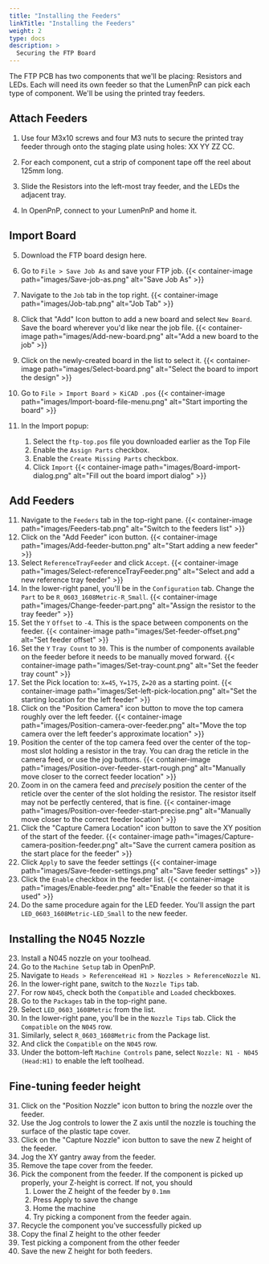 ```yaml
---
title: "Installing the Feeders"
linkTitle: "Installing the Feeders"
weight: 2
type: docs
description: >
  Securing the FTP Board
---
```


The FTP PCB has two components that we'll be placing: Resistors and LEDs. Each will need its own feeder so that the LumenPnP can pick each type of component. We'll be using the printed tray feeders.

## Attach Feeders

1. Use four M3x10 screws and four M3 nuts to secure the printed tray feeder through onto the staging plate using holes: XX YY ZZ CC.

2. For each component, cut a strip of component tape off the reel about 125mm long.

3. Slide the Resistors into the left-most tray feeder, and the LEDs the adjacent tray.

4. In OpenPnP, connect to your LumenPnP and home it.

## Import Board

5. Download the FTP board design here.
6. Go to `File > Save Job As` and save your FTP job.
  {{< container-image path="images/Save-job-as.png" alt="Save Job As" >}}

7. Navigate to the `Job` tab in the top right.
  {{< container-image path="images/Job-tab.png" alt="Job Tab" >}}

7. Click that "Add" Icon button to add a new board and select `New Board`. Save the board wherever you'd like near the job file.
  {{< container-image path="images/Add-new-board.png" alt="Add a new board to the job" >}}

8. Click on the newly-created board in the list to select it.
  {{< container-image path="images/Select-board.png" alt="Select the board to import the design" >}}

9. Go to `File > Import Board > KiCAD .pos`
  {{< container-image path="images/Import-board-file-menu.png" alt="Start importing the board" >}}
10. In the Import popup:
    1. Select the `ftp-top.pos` file you downloaded earlier as the Top File
    2. Enable the `Assign Parts` checkbox.
    3. Enable the `Create Missing Parts` checkbox.
    4. Click `Import`
  {{< container-image path="images/Board-import-dialog.png" alt="Fill out the board import dialog" >}}

## Add Feeders

11. Navigate to the `Feeders` tab in the top-right pane.
  {{< container-image path="images/Feeders-tab.png" alt="Switch to the feeders list" >}}
12. Click on the "Add Feeder" icon button.
  {{< container-image path="images/Add-feeder-button.png" alt="Start adding a new feeder" >}}
13. Select `ReferenceTrayFeeder` and click `Accept`.
  {{< container-image path="images/Select-referenceTrayFeeder.png" alt="Select and add a new reference tray feeder" >}}
14. In the lower-right panel, you'll be in the `Configuration` tab. Change the `Part` to be `R_0603_1608Metric-R_Small`.
  {{< container-image path="images/Change-feeder-part.png" alt="Assign the resistor to the tray feeder" >}}
15. Set the `Y` `Offset` to `-4`. This is the space between components on the feeder.
  {{< container-image path="images/Set-feeder-offset.png" alt="Set feeder offset" >}}
16. Set the `Y` `Tray Count` to `30`. This is the number of components available on the feeder before it needs to be manually moved forward.
  {{< container-image path="images/Set-tray-count.png" alt="Set the feeder tray count" >}}
17. Set the Pick location to: `X=45`, `Y=175`, `Z=20` as a starting point.
  {{< container-image path="images/Set-left-pick-location.png" alt="Set the starting location for the left feeder" >}}
16. Click on the "Position Camera" icon button to move the top camera roughly over the left feeder.
  {{< container-image path="images/Position-camera-over-feeder.png" alt="Move the top camera over the left feeder's approximate location" >}}
17. Position the center of the top camera feed over the center of the top-most slot holding a resistor in the tray. You can drag the reticle in the camera feed, or use the jog buttons.
  {{< container-image path="images/Position-over-feeder-start-rough.png" alt="Manually move closer to the correct feeder location" >}}
18. Zoom in on the camera feed and *precisely* position the center of the reticle over the center of the slot holding the resistor. The resistor itself may not be perfectly centered, that is fine.
  {{< container-image path="images/Position-over-feeder-start-precise.png" alt="Manually move closer to the correct feeder location" >}}
19. Click the "Capture Camera Location" icon button to save the XY position of the start of the feeder.
  {{< container-image path="images/Capture-camera-position-feeder.png" alt="Save the current camera position as the start place for the feeder" >}}
20. Click `Apply` to save the feeder settings
  {{< container-image path="images/Save-feeder-settings.png" alt="Save feeder settings" >}}
21. Click the `Enable` checkbox in the feeder list.
  {{< container-image path="images/Enable-feeder.png" alt="Enable the feeder so that it is used" >}}
22. Do the same procedure again for the LED feeder. You'll assign the part `LED_0603_1608Metric-LED_Small` to the new feeder.

## Installing the N045 Nozzle

23. Install a N045 nozzle on your toolhead.
24. Go to the `Machine Setup` tab in OpenPnP.
25. Navigate to `Heads > ReferenceHead H1 > Nozzles > ReferenceNozzle N1`.
26. In the lower-right pane, switch to the `Nozzle Tips` tab.
27. For row `N045`, check both the `Compatible` and `Loaded` checkboxes.
28. Go to the `Packages` tab in the top-right pane.
29. Select `LED_0603_1608Metric` from the list.
30. In the lower-right pane, you'll be in the `Nozzle Tips` tab. Click the `Compatible` on the `N045` row.
29. Similarly, select `R_0603_1608Metric` from the Package list.
30. And click the `Compatible` on the `N045` row.
31. Under the bottom-left `Machine Controls` pane, select `Nozzle: N1 - N045 (Head:H1)` to enable the left toolhead.

## Fine-tuning feeder height

31. Click on the "Position Nozzle" icon button to bring the nozzle over the feeder.
32. Use the Jog controls to lower the Z axis until the nozzle is touching the surface of the plastic tape cover.
33. Click on the "Capture Nozzle" icon button to save the new Z height of the feeder.
34. Jog the XY gantry away from the feeder.
35. Remove the tape cover from the feeder.
36. Pick the component from the feeder. If the component is picked up properly, your Z-height is correct. If not, you should
    1. Lower the Z height of the feeder by `0.1mm`
    2. Press Apply to save the change
    3. Home the machine
    4. Try picking a component from the feeder again.
37. Recycle the component you've successfully picked up
38. Copy the final Z height to the other feeder
39. Test picking a component from the other feeder
40. Save the new Z height for both feeders.
